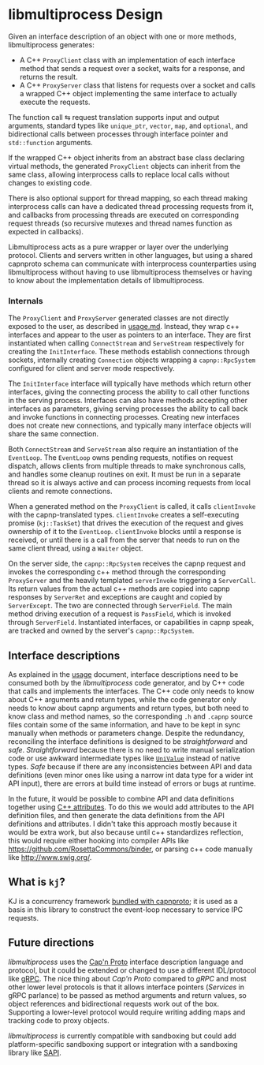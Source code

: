# libmultiprocess Design

Given an interface description of an object with one or more methods, libmultiprocess generates:

* A C++ `ProxyClient` class with an implementation of each interface method that sends a request over a socket, waits for a response, and returns the result.
* A C++ `ProxyServer` class that listens for requests over a socket and calls a wrapped C++ object implementing the same interface to actually execute the requests.

The function call ⇆ request translation supports input and output arguments, standard types like `unique_ptr`, `vector`, `map`, and `optional`, and bidirectional calls between processes through interface pointer and `std::function` arguments.

If the wrapped C++ object inherits from an abstract base class declaring virtual methods, the generated `ProxyClient` objects can inherit from the same class, allowing interprocess calls to replace local calls without changes to existing code.

There is also optional support for thread mapping, so each thread making interprocess calls can have a dedicated thread processing requests from it, and callbacks from processing threads are executed on corresponding request threads (so recursive mutexes and thread names function as expected in callbacks).

Libmultiprocess acts as a pure wrapper or layer over the underlying protocol. Clients and servers written in other languages, but using a shared capnproto schema can communicate with interprocess counterparties using libmultiprocess without having to use libmultiprocess themselves or having to know about the implementation details of libmultiprocess.

### Internals

The `ProxyClient` and `ProxyServer` generated classes are not directly exposed to the user, as described in [usage.md](usage.md). Instead, they wrap c++ interfaces and appear to the user as pointers to an interface. They are first instantiated when calling `ConnectStream` and `ServeStream` respectively for creating the `InitInterface`. These methods establish connections through sockets, internally creating `Connection` objects wrapping a `capnp::RpcSystem` configured for client and server mode respectively.

The `InitInterface` interface will typically have methods which return other interfaces, giving the connecting process the ability to call other functions in the serving process. Interfaces can also have methods accepting other interfaces as parameters, giving serving processes the ability to call back and invoke functions in connecting processes. Creating new interfaces does not create new connections, and typically many interface objects will share the same connection.

Both `ConnectStream` and `ServeStream` also require an instantiation of the `EventLoop`. The `EventLoop` owns pending requests, notifies on request dispatch, allows clients from multiple threads to make synchronous calls, and handles some cleanup routines on exit. It must be run in a separate thread so it is always active and can process incoming requests from local clients and remote connections.

When a generated method on the `ProxyClient` is called, it calls `clientInvoke` with the capnp-translated types. `clientInvoke` creates a self-executing promise (`kj::TaskSet`) that drives the execution of the request and gives ownership of it to the `EventLoop`. `clientInvoke` blocks until a response is received, or until there is a call from the server that needs to run on the same client thread, using a `Waiter` object.

On the server side, the `capnp::RpcSystem` receives the capnp request and invokes the corresponding c++ method through the corresponding `ProxyServer` and the heavily templated `serverInvoke` triggering a `ServerCall`. Its return values from the actual c++ methods are copied into capnp responses by `ServerRet` and exceptions are caught and copied by `ServerExcept`. The two are connected through `ServerField`. The main method driving execution of a request is `PassField`, which is invoked through `ServerField`. Instantiated interfaces, or capabilities in capnp speak, are tracked and owned by the server's `capnp::RpcSystem`.

## Interface descriptions

As explained in the [usage](usage.md) document, interface descriptions need to be consumed both by the _libmultiprocess_ code generator, and by C++ code that calls and implements the interfaces. The C++ code only needs to know about C++ arguments and return types, while the code generator only needs to know about capnp arguments and return types, but both need to know class and method names, so the corresponding `.h` and `.capnp` source files contain some of the same information, and have to be kept in sync manually when methods or parameters change. Despite the redundancy, reconciling the interface definitions is designed to be _straightforward_ and _safe_. _Straightforward_ because there is no need to write manual serialization code or use awkward intermediate types like [`UniValue`](https://github.com/ziacoin/ziacoin/blob/master/src/univalue/include/univalue.h) instead of native types. _Safe_ because if there are any inconsistencies between API and data definitions (even minor ones like using a narrow int data type for a wider int API input), there are errors at build time instead of errors or bugs at runtime.

In the future, it would be possible to combine API and data definitions together using [C++ attributes](https://en.cppreference.com/w/cpp/language/attributes). To do this we would add attributes to the API definition files, and then generate the data definitions from the API definitions and attributes. I didn't take this approach mostly because it would be extra work, but also because until c++ standardizes reflection, this would require either hooking into compiler APIs like https://github.com/RosettaCommons/binder, or parsing c++ code manually like http://www.swig.org/.

## What is `kj`?

KJ is a concurrency framework [bundled with
capnproto](https://capnproto.org/cxxrpc.html#kj-concurrency-framework); it is used as a
basis in this library to construct the event-loop necessary to service IPC requests.

## Future directions

_libmultiprocess_ uses the [Cap'n Proto](https://capnproto.org) interface description language and protocol, but it could be extended or changed to use a different IDL/protocol like [gRPC](https://grpc.io). The nice thing about _Cap'n Proto_ compared to _gRPC_ and most other lower level protocols is that it allows interface pointers (_Services_ in gRPC parlance) to be passed as method arguments and return values, so object references and bidirectional requests work out of the box. Supporting a lower-level protocol would require writing adding maps and tracking code to proxy objects.

_libmultiprocess_ is currently compatible with sandboxing but could add platform-specific sandboxing support or integration with a sandboxing library like [SAPI](https://github.com/google/sandboxed-api).
